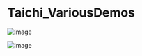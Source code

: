 # Taichi_VariousDemos

![image](https://github.com/Jingzheng-Li/Taichi_VariousDemos/assets/55997025/6f385a20-785c-4654-9588-1dd83cff7096)


![image](https://github.com/Jingzheng-Li/Taichi_VariousDemos/assets/55997025/d31830da-9c68-40f7-80cb-63bb344e6f9a)
